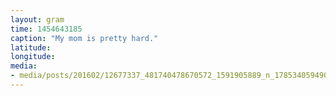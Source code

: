 ```yaml
---
layout: gram
time: 1454643185
caption: "My mom is pretty hard."
latitude: 
longitude: 
media:
- media/posts/201602/12677337_481740478670572_1591905889_n_17853405949054079.jpg
---
```

